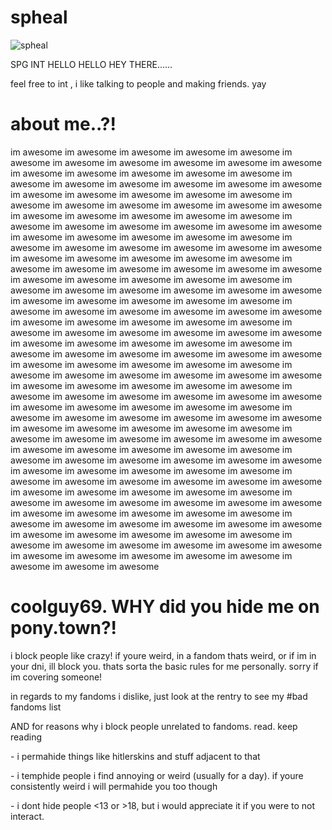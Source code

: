 # spheal
![spheal](https://github.com/user-attachments/assets/16527c68-4a5a-4284-a06c-68d2f031136d)
 <p> SPG INT HELLO HELLO HEY THERE......</p>
<p> feel free to int , i like talking to people and making friends. yay </p>

# about me..?!
im awesome im awesome im awesome im awesome im awesome im awesome im awesome im awesome im awesome im awesome im awesome im awesome im awesome im awesome im awesome im awesome im awesome im awesome im awesome im awesome im awesome im awesome im awesome im awesome im awesome im awesome im awesome im awesome im awesome im awesome im awesome im awesome im awesome im awesome im awesome im awesome im awesome im awesome im awesome im awesome im awesome im awesome im awesome im awesome im awesome im awesome im awesome im awesome im awesome im awesome im awesome im awesome im awesome im awesome im awesome im awesome im awesome im awesome im awesome im awesome im awesome im awesome im awesome im awesome im awesome im awesome im awesome im awesome im awesome im awesome im awesome im awesome im awesome im awesome im awesome im awesome im awesome im awesome im awesome im awesome im awesome im awesome im awesome im awesome im awesome im awesome im awesome im awesome im awesome im awesome im awesome im awesome im awesome im awesome im awesome im awesome im awesome im awesome im awesome im awesome im awesome im awesome im awesome im awesome im awesome im awesome im awesome im awesome im awesome im awesome im awesome im awesome im awesome im awesome im awesome im awesome im awesome im awesome im awesome im awesome im awesome im awesome im awesome im awesome im awesome im awesome im awesome im awesome im awesome im awesome im awesome im awesome im awesome im awesome im awesome im awesome im awesome im awesome im awesome im awesome im awesome im awesome im awesome im awesome im awesome im awesome im awesome im awesome im awesome im awesome im awesome im awesome im awesome im awesome im awesome im awesome im awesome im awesome im awesome im awesome im awesome im awesome im awesome im awesome im awesome im awesome im awesome im awesome im awesome im awesome im awesome im awesome im awesome im awesome im awesome im awesome im awesome im awesome im awesome im awesome im awesome im awesome im awesome im awesome im awesome im awesome im awesome im awesome im awesome im awesome im awesome im awesome im awesome im awesome im awesome im awesome im awesome im awesome im awesome im awesome im awesome im awesome im awesome im awesome im awesome im awesome im awesome im awesome im awesome im awesome im awesome im awesome im awesome im awesome im awesome im awesome im awesome 

# coolguy69. WHY did you hide me on pony.town?!
<p> i block people like crazy! if youre weird, in a fandom thats weird, or if im in your dni, ill block you. thats sorta the basic rules for me personally. sorry if im covering someone!</p>
<p> in regards to my fandoms i dislike, just look at the rentry to see my #bad fandoms list</p>
<p> AND for reasons why i block people unrelated to fandoms. read. keep reading </p>
<p> - i permahide things like hitlerskins and stuff adjacent to that</p>
<p> - i temphide people i find annoying or weird (usually for a day). if youre consistently weird i will permahide you too though </p>
<p> - i dont hide people <13 or >18, but i would appreciate it if you were to not interact. </p>

